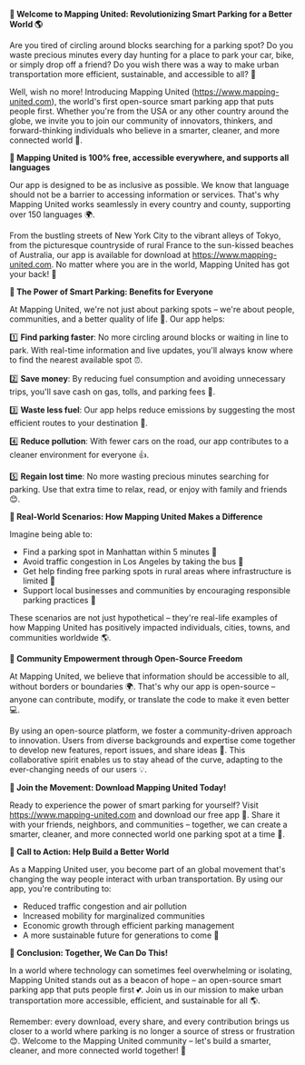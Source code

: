 **🚀 Welcome to Mapping United: Revolutionizing Smart Parking for a Better World 🌎**

Are you tired of circling around blocks searching for a parking spot? Do you waste precious minutes every day hunting for a place to park your car, bike, or simply drop off a friend? Do you wish there was a way to make urban transportation more efficient, sustainable, and accessible to all? 🤔

Well, wish no more! Introducing Mapping United (https://www.mapping-united.com), the world's first open-source smart parking app that puts people first. Whether you're from the USA or any other country around the globe, we invite you to join our community of innovators, thinkers, and forward-thinking individuals who believe in a smarter, cleaner, and more connected world 🌟.

**🎉 Mapping United is 100% free, accessible everywhere, and supports all languages**

Our app is designed to be as inclusive as possible. We know that language should not be a barrier to accessing information or services. That's why Mapping United works seamlessly in every country and county, supporting over 150 languages 🌍.

From the bustling streets of New York City to the vibrant alleys of Tokyo, from the picturesque countryside of rural France to the sun-kissed beaches of Australia, our app is available for download at https://www.mapping-united.com. No matter where you are in the world, Mapping United has got your back! 🙌

**💚 The Power of Smart Parking: Benefits for Everyone**

At Mapping United, we're not just about parking spots – we're about people, communities, and a better quality of life 🌿. Our app helps:

1️⃣ **Find parking faster**: No more circling around blocks or waiting in line to park. With real-time information and live updates, you'll always know where to find the nearest available spot ⏰.

2️⃣ **Save money**: By reducing fuel consumption and avoiding unnecessary trips, you'll save cash on gas, tolls, and parking fees 💸.

3️⃣ **Waste less fuel**: Our app helps reduce emissions by suggesting the most efficient routes to your destination 🚀.

4️⃣ **Reduce pollution**: With fewer cars on the road, our app contributes to a cleaner environment for everyone 👍.

5️⃣ **Regain lost time**: No more wasting precious minutes searching for parking. Use that extra time to relax, read, or enjoy with family and friends 😊.

**🌟 Real-World Scenarios: How Mapping United Makes a Difference**

Imagine being able to:

* Find a parking spot in Manhattan within 5 minutes 🗽️
* Avoid traffic congestion in Los Angeles by taking the bus 🚌
* Get help finding free parking spots in rural areas where infrastructure is limited 🚧
* Support local businesses and communities by encouraging responsible parking practices 💼

These scenarios are not just hypothetical – they're real-life examples of how Mapping United has positively impacted individuals, cities, towns, and communities worldwide 🌎.

**🤝 Community Empowerment through Open-Source Freedom**

At Mapping United, we believe that information should be accessible to all, without borders or boundaries 🌍. That's why our app is open-source – anyone can contribute, modify, or translate the code to make it even better 💻.

By using an open-source platform, we foster a community-driven approach to innovation. Users from diverse backgrounds and expertise come together to develop new features, report issues, and share ideas 🤝. This collaborative spirit enables us to stay ahead of the curve, adapting to the ever-changing needs of our users 💡.

**🌟 Join the Movement: Download Mapping United Today!**

Ready to experience the power of smart parking for yourself? Visit https://www.mapping-united.com and download our free app 📱. Share it with your friends, neighbors, and communities – together, we can create a smarter, cleaner, and more connected world one parking spot at a time 🌟.

**💪 Call to Action: Help Build a Better World**

As a Mapping United user, you become part of an global movement that's changing the way people interact with urban transportation. By using our app, you're contributing to:

* Reduced traffic congestion and air pollution
* Increased mobility for marginalized communities
* Economic growth through efficient parking management
* A more sustainable future for generations to come 🌟

**🚀 Conclusion: Together, We Can Do This!**

In a world where technology can sometimes feel overwhelming or isolating, Mapping United stands out as a beacon of hope – an open-source smart parking app that puts people first 💕. Join us in our mission to make urban transportation more accessible, efficient, and sustainable for all 🌎.

Remember: every download, every share, and every contribution brings us closer to a world where parking is no longer a source of stress or frustration 😊. Welcome to the Mapping United community – let's build a smarter, cleaner, and more connected world together! 🌟